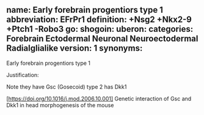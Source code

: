 name: Early forebrain progentiors type 1
abbreviation: EFrPr1
definition: +Nsg2 +Nkx2-9 +Ptch1 -Robo3
go:
shogoin: 
uberon:
categories: Forebrain Ectodermal Neuronal Neuroectodermal Radialglialike
version: 1
synonyms:
---

Early forebrain progentiors type 1

Justification:

Note they have Gsc (Gosecoid) type 2 has Dkk1


[https://doi.org/10.1016/j.mod.2006.10.001] Genetic interaction of Gsc and Dkk1 in head morphogenesis of the mouse